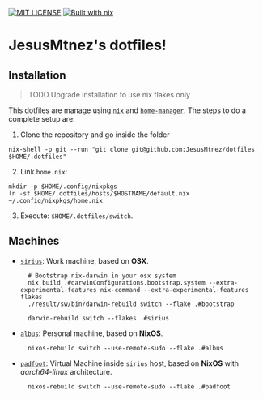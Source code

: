 [![MIT LICENSE][LICENSE-badge]][LICENSE-link]
[![Built with nix][NIX-badge]][NIX-link]


  [LICENSE-badge]: https://img.shields.io/badge/license-MIT-green.svg?style=flat-square
  [LICENSE-link]: /LICENSE
  [NIX-badge]: https://img.shields.io/badge/Built_With-Nix-5277C3.svg?logo=nixos&labelColor=73C3D5&style=flat-square
  [NIX-link]: https://builtwithnix.org

# JesusMtnez's dotfiles! #

## Installation ##

> TODO Upgrade installation to use nix flakes only

This dotfiles are manage using [`nix`](https://nixos.wiki/wiki/Nix) and [`home-manager`](https://github.com/rycee/home-manager). The steps to do a complete setup are:

1. Clone the repository and go inside the folder

```
nix-shell -p git --run "git clone git@github.com:JesusMtnez/dotfiles $HOME/.dotfiles"
```

2. Link `home.nix`:

```
mkdir -p $HOME/.config/nixpkgs
ln -sf $HOME/.dotfiles/hosts/$HOSTNAME/default.nix ~/.config/nixpkgs/home.nix
```
3. Execute: `$HOME/.dotfiles/switch`.

## Machines

- [`sirius`](./hosts/sirius/README.md): Work machine, based on **OSX**.

  ```
    # Bootstrap nix-darwin in your osx system
    nix build .#darwinConfigurations.bootstrap.system --extra-experimental-features nix-command --extra-experimental-features flakes
    ./result/sw/bin/darwin-rebuild switch --flake .#bootstrap
  ```

  ```
    darwin-rebuild switch --flakes .#sirius
  ```

- [`albus`](./hosts/albus/README.md): Personal machine, based on **NixOS**.
  ```
    nixos-rebuild switch --use-remote-sudo --flake .#albus
  ```

- [`padfoot`](./host/padfoot/README.md): Virtual Machine inside `sirius` host, based on **NixOS** with _aarch64-linux_ architecture.
  ```
    nixos-rebuild switch --use-remote-sudo --flake .#padfoot
  ```
